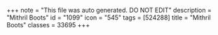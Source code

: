 +++
note = "This file was auto generated. DO NOT EDIT"
description = "Mithril Boots"
id = "1099"
icon = "545"
tags = [524288]
title = "Mithril Boots"
classes = 33695
+++
